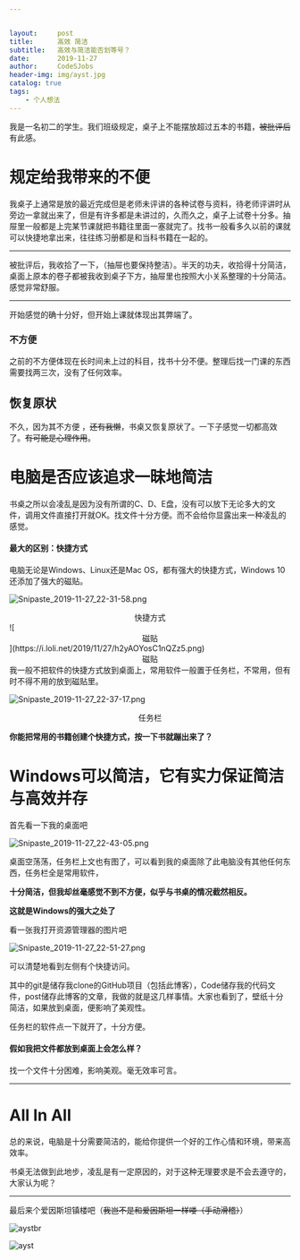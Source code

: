```yaml
---


layout:     post
title:      高效 简洁
subtitle:   高效与简洁能否划等号？
date:       2019-11-27
author:     CodeSJobs
header-img: img/ayst.jpg
catalog: true
tags:
    - 个人想法
---
```


我是一名初二的学生。我们班级规定，桌子上不能摆放超过五本的书籍，~~被批评后~~有此感。



# 规定给我带来的不便

我桌子上通常是放的最近完成但是老师未评讲的各种试卷与资料，待老师评讲时从旁边一拿就出来了，但是有许多都是未讲过的，久而久之，桌子上试卷十分多。抽屉里一般都是上完某节课就把书籍往里面一塞就完了。找书一般看多久以前的课就可以快捷地拿出来，往往练习册都是和当科书籍在一起的。

<hr>

被批评后，我收拾了一下，（抽屉也要保持整洁）。半天的功夫，收拾得十分简洁，桌面上原本的卷子都被我收到桌子下方，抽屉里也按照大小关系整理的十分简洁。感觉非常舒服。

<hr>

开始感觉的确十分好，但开始上课就体现出其弊端了。

### 不方便

之前的不方便体现在长时间未上过的科目，找书十分不便。整理后找一门课的东西需要找两三次，没有了任何效率。



## 恢复原状

不久，因为其不方便 ，~~还有我懒~~，书桌又恢复原状了。一下子感觉一切都高效了。~~有可能是心理作用~~。



# 电脑是否应该追求一昧地简洁

书桌之所以会凌乱是因为没有所谓的C、D、E盘，没有可以放下无论多大的文件，调用文件直接打开就OK。找文件十分方便。而不会给你显露出来一种凌乱的感觉。



#### 最大的区别：快捷方式

电脑无论是Windows、Linux还是Mac OS，都有强大的快捷方式，Windows 10还添加了强大的磁贴。



![Snipaste_2019-11-27_22-31-58.png](https://i.loli.net/2019/11/27/Q5E7ntUTdCJNwHM.png)

<center size=4>快捷方式</center>
![<center size=4>磁贴</center>](https://i.loli.net/2019/11/27/h2yAOYosC1nQZz5.png)

<center size=4>磁贴</center>
我一般不把软件的快捷方式放到桌面上，常用软件一般置于任务栏，不常用，但有时不得不用的放到磁贴里。

![Snipaste_2019-11-27_22-37-17.png](https://i.loli.net/2019/11/27/lLgBaGo13RHJMZW.png)

<center size=4>任务栏</center>

**你能把常用的书籍创建个快捷方式，按一下书就蹦出来了？**

# Windows可以简洁，它有实力保证简洁与高效并存

首先看一下我的桌面吧

![Snipaste_2019-11-27_22-43-05.png](https://i.loli.net/2019/11/27/aRzLmGr1sUOB6Hk.png)

桌面空荡荡，任务栏上文也有图了，可以看到我的桌面除了此电脑没有其他任何东西，任务栏全是常用软件，

**十分简洁，但我却丝毫感觉不到不方便，似乎与书桌的情况截然相反。**



**这就是Windows的强大之处了**

看一张我打开资源管理器的图片吧

![Snipaste_2019-11-27_22-51-27.png](https://i.loli.net/2019/11/27/i3gVOBCTLxDwzqt.png)

可以清楚地看到左侧有个快捷访问。

其中的git是储存我clone的GitHub项目（包括此博客），Code储存我的代码文件，post储存此博客的文章，我做的就是这几样事情。大家也看到了，壁纸十分简洁，如果放到桌面，便影响了美观性。

任务栏的软件点一下就开了，十分方便。

#### 假如我把文件都放到桌面上会怎么样？

找一个文件十分困难，影响美观。毫无效率可言。

<hr>

# All In All

总的来说，电脑是十分需要简洁的，能给你提供一个好的工作心情和环境，带来高效率。

书桌无法做到此地步，凌乱是有一定原因的，对于这种无理要求是不会去遵守的，大家认为呢？

<hr>

最后来个爱因斯坦镇楼吧（~~我岂不是和爱因斯坦一样喽（手动滑稽）~~）

![aystbr](https://timgsa.baidu.com/timg?image&quality=80&size=b9999_10000&sec=1574877334299&di=0a3564cd0a9f8f39d58cd60146a9cb03&imgtype=0&src=http%3A%2F%2Fwww.zhupigu.com%2Fwp-content%2Fuploads%2F2015%2F10%2Fpic_00235.jpg)

![ayst](https://timgsa.baidu.com/timg?image&quality=80&size=b9999_10000&sec=1574877376477&di=99a62a34b2eb69ff20b213b8a8f1f446&imgtype=jpg&src=http%3A%2F%2Fimg2.imgtn.bdimg.com%2Fit%2Fu%3D659842792%2C363155719%26fm%3D214%26gp%3D0.jpg)

